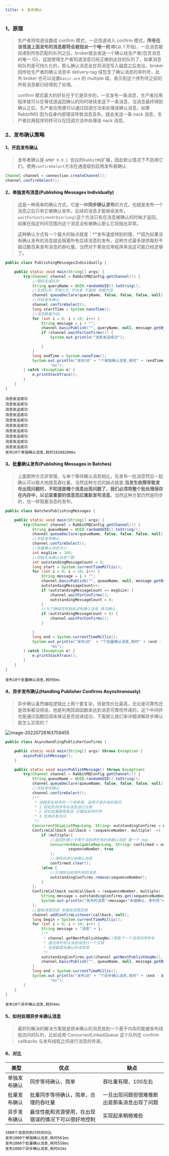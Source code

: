 ```yaml
---
title: 4、发布确认
---
```

### 1、原理

> 生产者将信道设置成 confirm 模式，一旦信道进入 confirm 模式，**所有在该信道上面发布的消息都将会被指派一个唯一的 ID**(从 1 开始)，一旦消息被投递到所有匹配的队列之后，broker就会发送一个确认给生产者(包含消息的唯一 ID)，这就使得生产者知道消息已经正确到达目的队列了，如果消息和队列是可持久化的，那么确认消息会在将消息写入磁盘之后发出，broker 回传给生产者的确认消息中 delivery-tag 域包含了确认消息的序列号，此外 broker 也可以设置`basic.ack` 的 multiple 域，表示到这个序列号之前的所有消息都已经得到了处理。
>
> confirm 模式最大的好处在于它是异步的，一旦发布一条消息，生产者应用程序就可以在等信道返回确认的同时继续发送下一条消息，当消息最终得到确认之后，生产者应用便可以通过回调方法来处理该确认消息，如果 RabbitMQ 因为自身内部错误导致消息丢失，就会发送一条 nack 消息，生产者应用程序同样可以在回调方法中处理该 nack 消息。



### 2、发布确认策略

#### 1、开启发布确认

> 发布者确认是 `AMQP 0.9.1 `协议的` RabbitMQ `扩展，因此默认情况下不启用它们。使用`confirmSelect`方法在通道级别启用发布者确认

```java
Channel channel = connection.createChannel();
channel.confirmSelect();
```



#### 2、单独发布消息(Publishing Messages Individually)

> 这是一种简单的确认方式，它是一种**同步确认发布**的方式，也就是发布一个消息之后只有它被确认发布，后续的消息才能继续发布，`waitForConfirmsOrDie(long)`这个方法只有在消息被确认的时候才返回，如果在指定时间范围内这个消息没有被确认那么它将抛出异常。
>
> 这种确认方式有一个最大的缺点就是：**发布速度特别的慢，**因为如果没有确认发布的消息就会阻塞所有后续消息的发布，这种方式最多提供每秒不超过数百条发布消息的吞吐量。当然对于某些应用程序来说这可能已经足够了。

```java
public class PublishingMessagesIndividually {

    public static void main(String[] args) {
        try(Channel channel = RabbitMQConfig.getChannel()) {
            //随机生成队列
            String queryName = UUID.randomUUID().toString();
            //生成队列 不持久化 不共享 不删除 参数为空
            channel.queueDeclare(queryName, false, false, false, null);
            //开启发布确认
            channel.confirmSelect();
            long startTime = System.nanoTime();
            //消息数量为10
            for (int i = 0; i < 10; i++) {
                String message = i + "";
                channel.basicPublish("", queryName, null, message.getBytes());
                if (channel.waitForConfirms()) {
                    System.out.println("消息发送成功");

                }
            }
            long endTime = System.nanoTime();
            System.out.println("发布10" + "个单独确认消息,耗时" + (endTime - startTime) +
                    "ms");
        } catch (Exception e) {
            e.printStackTrace();
        }
    }
}
```

```
消息发送成功
消息发送成功
消息发送成功
消息发送成功
消息发送成功
消息发送成功
消息发送成功
消息发送成功
消息发送成功
消息发送成功
发布10个单独确认消息,耗时18288200ms
```



#### 3、批量确认发布(Publishing Messages in Batches)

> 上面那种方式非常慢，与单个等待确认消息相比，先发布一批消息然后一起确认可以极大地提高吞吐量，当然这种方式的缺点就是:**当发生故障导致发布出现问题时，不知道是哪个消息出现问题了，我们必须将整个批处理保存在内存中，以记录重要的信息而后重新发布消息**。当然这种方案仍然是同步的，也一样阻塞消息的发布。

```java
public class BatchesPublishingMessages {

    public static void main(String[] args) {
        try(Channel channel = RabbitMQConfig.getChannel()) {
            String queueName = UUID.randomUUID().toString();
            channel.queueDeclare(queueName, false, false, false, null);
            //开启发布确认
            channel.confirmSelect();
            //批量确认消息大小
            int msgSize = 100;
            //初始化未确认消息个数
            int outstandingMessageCount = 0;
            long start = System.currentTimeMillis();
            for (int i = 0; i < 10; i++) {
                String message = i + "";
                channel.basicPublish("", queueName, null, message.getBytes());
                outstandingMessageCount++;
                if (outstandingMessageCount == msgSize) {
                    channel.waitForConfirms();
                    outstandingMessageCount = 0;
                }
                //为了确保还有剩余没有确认消息 再次确认
                if (outstandingMessageCount > 0) {
                    channel.waitForConfirms();
                }

            }
            long end = System.currentTimeMillis();
            System.out.println("发布10"  + "个批量确认消息,耗时" + (end - start) +
                    "ms");
        } catch (Exception e) {
            e.printStackTrace();
        }
    }
}

```

```
发布10个批量确认消息,耗时6ms
```



#### 4、异步发布确认(Handling Publisher Confirms Asynchronously)

> 异步确认虽然编程逻辑比上两个要复杂，但是性价比最高，无论是可靠性还是效率都没得说，他是利用回调函数来达到消息可靠性传递的，这个中间件也是通过函数回调来保证是否投递成功，下面就让我们来详细讲解异步确认是怎么实现的？

![image-20220726163759455](../../images/image-20220726163759455.png)

```java
public class AsyncHandlingPublisherConfirms {

    public static void main(String[] args) throws Exception {
        asyncPublishMessage();
    }

    public static void asyncPublishMessage() throws Exception{
        try(Channel channel = RabbitMQConfig.getChannel()) {
            String queueName = UUID.randomUUID().toString();
            channel.queueDeclare(queueName, false, false, false, null);
            //开启发布确认
            channel.confirmSelect();
            /**
             * 线程安全有序的一个哈希表，适用于高并发的情况
             * 1.轻松的将序号与消息进行关联
             * 2.轻松批量删除条目 只要给到序列号
             * 3.支持并发访问
             */
            ConcurrentSkipListMap<Long, String> outstandingConfirms = new ConcurrentSkipListMap<>();
            ConfirmCallback callback = (sequenceNumber, multiple) ->{
                if (multiple){
                    //返回的是小于等于当前序列号的未确认消息 是一个 map
                    ConcurrentNavigableMap<Long, String> confirmed = outstandingConfirms.headMap(
                            sequenceNumber, true
                    );
                    //清除该部分未确认消息
                    confirmed.clear();
                }else {
                    //只清除当前序列号的消息
                    outstandingConfirms.remove(sequenceNumber);
                }
            };
            ConfirmCallback nackCallback = (sequenceNumber, multiple) -> {
                String message = outstandingConfirms.get(sequenceNumber);
                System.out.println("发布的消息"+message+"未被确认，序列号"+sequenceNumber);
            };
            //接收消息回调 未接收消息回调
            channel.addConfirmListener(callback, null);
            long begin = System.currentTimeMillis();
            for (int i = 0; i < 10; i++) {
                String message = "消息" + i;
                /**
                 * channel.getNextPublishSeqNo()获取下一个消息的序列号
                 * 通过序列号与消息体进行一个关联
                 * 全部都是未确认的消息体
                 */
                outstandingConfirms.put(channel.getNextPublishSeqNo(), message);
                channel.basicPublish("", queueName, null, message.getBytes());
            }
            long end = System.currentTimeMillis();
            System.out.println("发布10" + "个异步确认消息,耗时" + (end - begin) +
                    "ms");
        }
    }
}
```

```
发布10个异步确认消息,耗时4ms
```



#### 5、如何处理异步未确认消息

> 最好的解决的解决方案就是把未确认的消息放到一个基于内存的能被发布线程访问的队列，比如说用 ConcurrentLinkedQueue 这个队列在 confirm callbacks 与发布线程之间进行消息的传递。



#### 6、对比

| 类型         | 优点                                                 | 缺点                                         |
| ------------ | ---------------------------------------------------- | -------------------------------------------- |
| 单独发布确认 | 同步等待确认，简单                                   | 吞吐量有限，100左右                          |
| 批量发布确认 | 批量同步等待确认，简单，合理的吞吐量                 | 一旦出现问题但很难推断出是那条消息出现了问题 |
| 异步发布确认 | 最佳性能和资源使用，在出现错误的情况下可以很好地控制 | 实现起来稍微难些                             |

```
1000个消息的执行时间对比
发布1000个单独确认消息,耗时561ms
发布1000个批量确认消息,耗时558ms
发布1000个异步确认消息,耗时42ms
```
